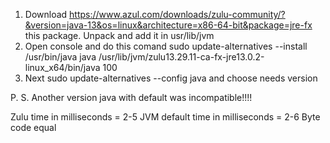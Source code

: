 1) Download https://www.azul.com/downloads/zulu-community/?&version=java-13&os=linux&architecture=x86-64-bit&package=jre-fx this package. Unpack and add it in usr/lib/jvm
2) Open console and do this comand sudo update-alternatives --install /usr/bin/java java /usr/lib/jvm/zulu13.29.11-ca-fx-jre13.0.2-linux_x64/bin/java 100
3) Next sudo update-alternatives --config java and choose needs version

P. S. Another version java with default was incompatible!!!!

Zulu time in milliseconds = 2-5
JVM default time in milliseconds = 2-6
Byte code equal
